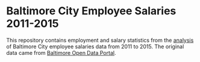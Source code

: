 # Baltimore City Employee Salaries 2011-2015

This repository contains employment and salary statistics from the [analysis](www.EmpiricalAnalysis.net/pages/sd_projects/Salaries2011-2015.html) of Baltimore City employee salaries data from 2011 to 2015. The original data came from [Baltimore Open Data Portal](https://data.baltimorecity.gov).